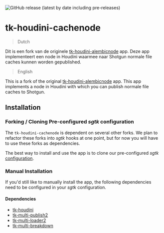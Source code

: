 ![GitHub release (latest by date including pre-releases)](https://img.shields.io/github/v/release/nfa-vfxim/tk-houdini-cachenode?include_prereleases)

# tk-houdini-cachenode

>Dutch

Dit is een fork van de originele [tk-houdini-alembicnode](https://github.com/shotgunsoftware/tk-houdini-alembicnode) app. Deze app implementeert een node in Houdini waarmee naar Shotgun normale file caches kunnen worden gepublished.

>English

This is a fork of the original [tk-houdini-alembicnode](https://github.com/shotgunsoftware/tk-houdini-alembicnode) app. This app implements a node in Houdini with which you can publish normale file caches to Shotgun.

## Installation

### Forking / Cloning Pre-configured _sgtk_ configuration

The `tk-houdini-cachenode` is dependent on several other forks. We plan to refactor these forks into _sgtk_ hooks at one point, but for now you will have to use these forks as dependencies. 

The best way to install and use the app is to clone our pre-configured _sgtk_ [configuration](https://github.com/nfa-vfxim/nfa-shotgun-configuration).

### Manual Installation

If you'd still like to manually install the app, the following dependencies need to be configured in your _sgtk_ configuration.

#### Dependencies

- [tk-houdini](https://github.com/nfa-vfxim/tk-houdini)
- [tk-multi-publish2](https://github.com/nfa-vfxim/tk-multi-publish2)
- [tk-multi-loader2](https://github.com/nfa-vfxim/tk-multi-loader2)
- [tk-multi-breakdown](https://github.com/nfa-vfxim/tk-multi-breakdown)
